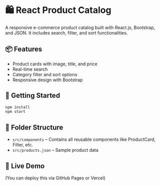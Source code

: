 # 🛍️ React Product Catalog

A responsive e-commerce product catalog built with React.js, Bootstrap, and JSON. It includes search, filter, and sort functionalities.

## 📦 Features
- Product cards with image, title, and price
- Real-time search
- Category filter and sort options
- Responsive design with Bootstrap

## 🚀 Getting Started
```bash
npm install
npm start
```

## 📁 Folder Structure
- `src/components` – Contains all reusable components like ProductCard, Filter, etc.
- `src/products.json` – Sample product data

## 🔗 Live Demo
(You can deploy this via GitHub Pages or Vercel)
